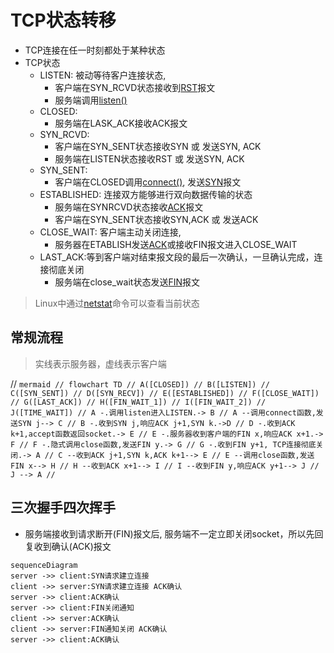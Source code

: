 # TCP状态转移

- TCP连接在任一时刻都处于某种状态
- TCP状态
  - LISTEN: 被动等待客户连接状态, 
    - 客户端在SYN_RCVD状态接收到[RST](TCP报文头部结构.md)报文
    - 服务端调用[listen()](Linux_socket_API_listen()函数.md)
  - CLOSED: 
    - 服务端在LASK_ACK接收ACK报文
  - SYN_RCVD: 
    - 客户端在SYN_SENT状态接收SYN 或 发送SYN, ACK
    - 服务端在LISTEN状态接收RST 或 发送SYN, ACK
  - SYN_SENT:
    - 客户端在CLOSED调用[connect()](Linux_Socket_API_connect()函数.md), 发送[SYN](TCP报文头部结构.md)报文
  - ESTABLISHED: 连接双方能够进行双向数据传输的状态
    - 服务端在SYNRCVD状态接收[ACK](TCP报文头部结构.md)报文
    - 客户端在SYN_SENT状态接收SYN,ACK 或 发送ACK
  - CLOSE_WAIT: 客户端主动关闭连接, 
    - 服务器在ETABLISH发送[ACK](TCP报文头部结构.md)或接收FIN报文进入CLOSE_WAIT
  - LAST_ACK:等到客户端对结束报文段的最后一次确认，一旦确认完成，连接彻底关闭
    - 服务端在close_wait状态发送[FIN](TCP报文头部结构.md)报文

> Linux中通过[netstat](netstat.md)命令可以查看当前状态

## 常规流程

> 实线表示服务器，虚线表示客户端

// ```mermaid
// flowchart TD
// A([CLOSED])
// B([LISTEN])
// C([SYN_SENT])
// D([SYN_RECV])
// E([ESTABLISHED])
// F([CLOSE_WAIT])
// G([LAST_ACK])
// H([FIN_WAIT_1])
// I([FIN_WAIT_2])
// J([TIME_WAIT])
// A -.调用listen进入LISTEN.-> B
// A --调用connect函数,发送SYN j--> C
// B -.收到SYN j,响应ACK j+1,SYN k.->D
// D -.收到ACK k+1,accept函数返回socket.-> E
// E -.服务器收到客户端的FIN x,响应ACK x+1.-> F
// F -.隐式调用close函数,发送FIN y.-> G
// G -.收到FIN y+1, TCP连接彻底关闭.-> A
// C --收到ACK j+1,SYN k,ACK k+1--> E
// E --调用close函数,发送FIN x--> H
// H --收到ACK x+1--> I
// I --收到FIN y,响应ACK y+1--> J
// J --> A
// ```

## 三次握手四次挥手

- 服务端接收到请求断开(FIN)报文后, 服务端不一定立即关闭socket，所以先回复收到确认(ACK)报文

```mermaid
sequenceDiagram
server ->> client:SYN请求建立连接
client ->> server:SYN请求建立连接 ACK确认
server ->> client:ACK确认
server ->> client:FIN关闭通知
client ->> server:ACK确认
client ->> server:FIN通知关闭 ACK确认
server ->> client:ACK确认
```